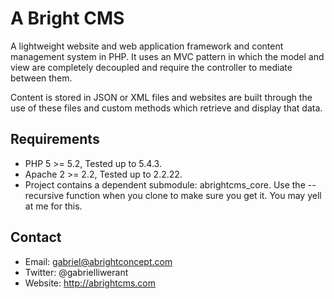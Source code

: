 # A Bright CMS

A lightweight website and web application framework and content management 
system in PHP. It uses an MVC pattern in which the model and view are completely 
decoupled and require the controller to mediate between them.

Content is stored in JSON or XML files and websites are built through the use of
these files and custom methods which retrieve and display that data.

## Requirements

* PHP 5 >= 5.2, Tested up to 5.4.3.
* Apache 2 >= 2.2, Tested up to 2.2.22.
* Project contains a dependent submodule: abrightcms_core. Use the --recursive
function when you clone to make sure you get it. You may yell at me for this.

## Contact

* Email: gabriel@abrightconcept.com
* Twitter: @gabrielliwerant
* Website: http://abrightcms.com